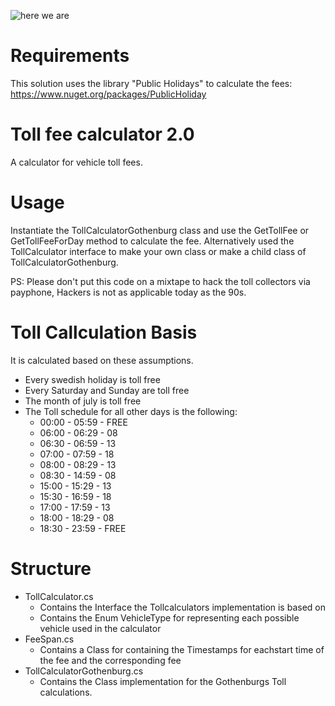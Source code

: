 ![here we are](https://media.giphy.com/media/v1.Y2lkPWVjZjA1ZTQ3MnQ0NWVwbjkwcmY2MHM2aDc0dTU2eHAzbXN2NTRkY3ZscXpkYm9vZiZlcD12MV9naWZzX3NlYXJjaCZjdD1n/YVGeZszGz4eC4/giphy.gif)

# Requirements
This solution uses the library "Public Holidays" to calculate the fees: https://www.nuget.org/packages/PublicHoliday


# Toll fee calculator 2.0
A calculator for vehicle toll fees.

# Usage
Instantiate the TollCalculatorGothenburg class and use the GetTollFee or GetTollFeeForDay method to calculate the fee.
Alternatively used the TollCalculator interface to make your own class or make a child class of TollCalculatorGothenburg.

PS: Please don't put this code on a mixtape to hack the toll collectors via payphone, Hackers is not as applicable today as the 90s.

# Toll Callculation Basis
It is calculated based on these assumptions.
* Every swedish holiday is toll free
* Every Saturday and Sunday are toll free
* The month of july is toll free
* The Toll schedule for all other days is the following:
	- 00:00 - 05:59   - FREE
    - 06:00 - 06:29   - 08
    - 06:30 - 06:59   - 13
    - 07:00 - 07:59   - 18
    - 08:00 - 08:29   - 13
    - 08:30 - 14:59   - 08
    - 15:00 - 15:29   - 13
    - 15:30 - 16:59   - 18
    - 17:00 - 17:59   - 13
    - 18:00 - 18:29   - 08
    - 18:30 - 23:59   - FREE

# Structure
* TollCalculator.cs
    - Contains the Interface the Tollcalculators implementation is based on
    - Contains the Enum VehicleType for representing each possible vehicle used in the calculator
* FeeSpan.cs
    - Contains a Class for containing the Timestamps for eachstart time of the fee and the corresponding fee
* TollCalculatorGothenburg.cs
    - Contains the Class implementation for the Gothenburgs Toll calculations.

  